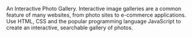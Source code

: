 An Interactive Photo Gallery. 
Interactive image galleries are a common feature of many websites, from photo sites to e-commerce applications. Use HTML, CSS and the popular programming language JavaScript to create an interactive, searchable gallery of photos.
